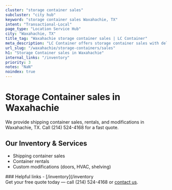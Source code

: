```yaml
---
cluster: "storage container sales"
subcluster: "city hub"
keyword: "storage container sales Waxahachie, TX"
intent: "Transactional-Local"
page_type: "Location Service Hub"
city: "Waxahachie, TX"
title_tag: "Waxahachie storage container sales | LC Container"
meta_description: "LC Container offers storage container sales with delivery in Waxahachie, TX. Local. Fast quotes. Since 2003."
url_slug: "/waxahachie/storage-containers/sales"
h1: "Storage Container sales in Waxahachie"
internal_links: "/inventory"
priority: 3
notes: "NaN"
noindex: true
---
```


# Storage Container sales in Waxahachie

We provide shipping container sales, rentals, and modifications in Waxahachie, TX. Call (214) 524-4168 for a fast quote.

## Our Inventory & Services
- Shipping container sales
- Container rentals
- Custom modifications (doors, HVAC, shelving)

<div data-section="internal-links">
### Helpful links
- [/inventory](/inventory
</div>

<div data-section="cta">
Get your free quote today — call (214) 524-4168 or <a href="/contact">contact us</a>.
</div>

<script type="application/ld+json">{"@context":"https://schema.org","@type":"FAQPage","mainEntity":[{"@type":"Question","name":"How much does delivery cost in Waxahachie, TX?","acceptedAnswer":{"@type":"Answer","text":"Delivery costs vary by distance and container size. Most deliveries in Waxahachie, TX range from $150-$300. Call (214) 524-4168 for an exact quote based on your specific location."}},{"@type":"Question","name":"Do you offer financing or payment plans?","acceptedAnswer":{"@type":"Answer","text":"We accept major credit cards, checks, and can discuss commercial terms for bulk purchases. Call (214) 524-4168 to discuss options."}},{"@type":"Question","name":"Can you customize containers in Waxahachie, TX?","acceptedAnswer":{"@type":"Answer","text":"Yes — we perform modifications like doors, HVAC, insulation, and shelving. Request a custom quote at (214) 524-4168 or via our contact form."}}]}</script>
